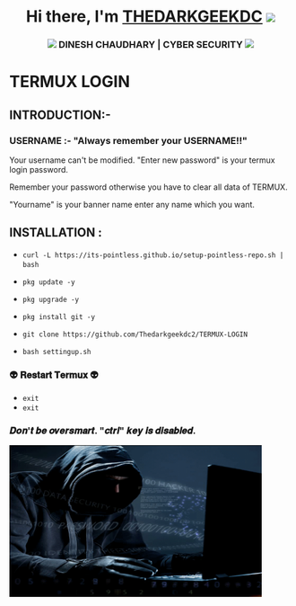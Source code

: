 <div align="center">
   <h1>Hi there, I'm <a href="https://linktr.ee/thedarkgeekdc">THEDARKGEEKDC</a> <img src="https://media.giphy.com/media/hvRJCLFzcasrR4ia7z/giphy.gif" width="25px"> </h1>


   
</div>


<div align="center">
<h3><img src="https://media.giphy.com/media/WUlplcMpOCEmTGBtBW/giphy.gif" width="30">  DINESH CHAUDHARY | CYBER SECURITY <img src="https://media.giphy.com/media/WUlplcMpOCEmTGBtBW/giphy.gif" width="30"></h3>
</div>


# TERMUX LOGIN 

## INTRODUCTION:-

### USERNAME :- "Always remember your USERNAME!!"
<p>
Your username can't be modified.
"Enter new password" is your termux login password.</p>
<a> Remember your password otherwise you have to clear all data of TERMUX.</a>
<p> "Yourname" is your banner name enter any name which you want.</p>

## INSTALLATION :

* `curl -L https://its-pointless.github.io/setup-pointless-repo.sh | bash`

* `pkg update -y`

* `pkg upgrade -y`

* `pkg install git -y`

* `git clone https://github.com/Thedarkgeekdc2/TERMUX-LOGIN`

* `bash settingup.sh`



### 👽 𝐑𝐞𝐬𝐭𝐚𝐫𝐭 𝐓𝐞𝐫𝐦𝐮𝐱 👽

* `exit`
* `exit`

### 𝑫𝒐𝒏'𝒕 𝒃𝒆 𝒐𝒗𝒆𝒓𝒔𝒎𝒂𝒓𝒕. "𝒄𝒕𝒓𝒍" 𝒌𝒆𝒚 𝒊𝒔 𝒅𝒊𝒔𝒂𝒃𝒍𝒆𝒅.

<img  height="270px" width="450px" alt="GIF" src="hunter.gif" />


